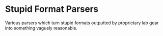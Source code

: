 Stupid Format Parsers
=====================

Various parsers which turn stupid formats outputted by proprietary lab gear into something vaguely reasonable.
